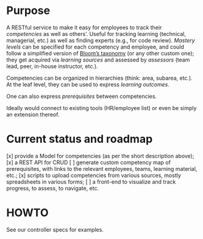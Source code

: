 

# Purpose

A RESTful service to make it easy for employees to track their *competencies* as well as others’. Useful for tracking learning (technical, managerial, etc.) as well as finding experts (e.g., for code review). *Mastery levels* can be specified for each competency and employee, and could follow a simplified version of [Bloom’s taxonomy](https://en.wikipedia.org/wiki/Bloom%27s_taxonomy) (or any other custom one); they get acquired via *learning sources* and assessed by *assessors* (team lead, peer, in-house instructor, etc.). 

Competencies can be organized in hierarchies (think: area, subarea, etc.). At the leaf level, they can be used to express *learning outcomes*.

One can also express *prerequisites* between competencies.

Ideally would connect to existing tools (HR/employee list) or even be simply an extension thereof.

# Current status and roadmap

[x] provide a Model for competencies (as per the short description above); 
[x] a REST API for CRUD
[ ] generate custom competency map of prerequisites, with links to the relevant employees, teams, learning material, etc.;
[x] scripts to upload competencies from various sources, mostly spreadsheets in various forms;
[ ] a front-end to visualize and track progress, to assess, to navigate, etc.

# HOWTO

See our controller specs for examples.
